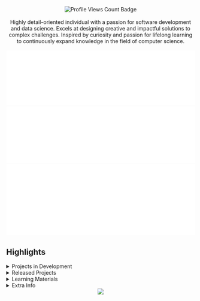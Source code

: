 <div align="center"><img src="https://komarev.com/ghpvc/?username=ClaireChilders&amp;style=for-the-badge" alt="Profile Views Count Badge"><br><br>Highly detail-oriented individual with a passion for software development and data science. Excels at designing creative and impactful solutions to complex challenges. Inspired by curiosity and passion for lifelong learning to continuously expand knowledge in the field of computer science.<br><br><img src="content/metrics.basic.svg" alt="Basic profile metrics"> <img src="content/metrics.followup.svg" alt="Followup profile metrics"> <img src="content/metrics.languages.svg" alt="Languages profile metrics"></div>

  

Highlights
----------

<details><summary>Projects in Development</summary><br>Here are some of the projects I'm currently working on:<br><br><ul><li><a href="https://github.com/CLDC-OU/HandshakeReports" target="_blank" rel="noopener noreferrer">CLDC-OU/HandshakeReports</a>: A script that combines data collected through Handshake (https://joinhandshake.com) to generate a variable number of reports that give insight for Career Services staff members.<ul><li>📄 Language: <b>Python</b></li><li>🗃️ Open Issues: <b>13</b></li><li>📅 Last updated: <b>March 8, 2024</b></li><li>🏷️ Current Release: <a href="https://github.com/CLDC-OU/HandshakeReports/releases/tag/0.2.1" target="_blank" rel="noopener noreferrer">v0.2.1</a> (Published: <b>February 9, 2024</b>)</li></ul></li><li><a href="https://github.com/CLDC-OU/MassHandshakeMessager" target="_blank" rel="noopener noreferrer">CLDC-OU/MassHandshakeMessager</a>: Automate Career Services sending mass messages to students on Handshake (https://joinhandshake.com/)<ul><li>📄 Language: <b>Python</b></li><li>🗃️ Open Issues: <b>0</b></li><li>📅 Last updated: <b>February 9, 2024</b></li><li>🏷️ Current Release (pre-release): <a href="https://github.com/CLDC-OU/MassHandshakeMessager/releases/tag/0.1.0" target="_blank" rel="noopener noreferrer">v0.1.0</a> (Published: <b>January 19, 2024</b>)</li></ul></li></ul></details><details><summary>Released Projects</summary><br>Here are some of the completed projects I've released:<br><br><ul><li><a href="https://github.com/CLDC-OU/SurveyGeocoder" target="_blank" rel="noopener noreferrer">CLDC-OU/SurveyGeocoder</a>: Generate latitude and longitude from dataset of cities/states/countries with spell checking and entry validation<ul><li>📄 Language: <b>Python</b></li><li>🗃️ Open Issues: <b>0</b></li><li>📅 Last updated: <b>January 22, 2024</b></li></ul></li><li><a href="https://github.com/CLDC-OU/HandshakeSurveyResults" target="_blank" rel="noopener noreferrer">CLDC-OU/HandshakeSurveyResults</a>: A script that automatically downloads individual Handshake (htps://joinhandshake.com) survey results, rename, and move them to a configured location.<ul><li>📄 Language: <b>Python</b></li><li>🗃️ Open Issues: <b>2</b></li><li>📅 Last updated: <b>February 9, 2024</b></li><li>🏷️ Current Release: <a href="https://github.com/CLDC-OU/HandshakeSurveyResults/releases/tag/1.0.0" target="_blank" rel="noopener noreferrer">v1.0.0</a> (Published: <b>February 9, 2024</b>)</li></ul></li><li><a href="https://github.com/ClaireChilders/CSI3370Team2Groupproject" target="_blank" rel="noopener noreferrer">ClaireChilders/CSI3370Team2Groupproject</a>: CSI 3370 Team 2 Repository<ul><li>📄 Language: <b>Java</b></li><li>🗃️ Open Issues: <b>0</b></li><li>📅 Last updated: <b>December 12, 2023</b></li></ul></li><li><a href="https://github.com/ClaireChilders/CSI4480-Encryption-Project" target="_blank" rel="noopener noreferrer">ClaireChilders/CSI4480-Encryption-Project</a><ul><li>📄 Language: <b>JavaScript</b></li><li>🗃️ Open Issues: <b>0</b></li><li>📅 Last updated: <b>May 5, 2023</b></li></ul></li></ul></details><details><summary>Learning Materials</summary><br>Here are some of the learning resources I've created:<br><br><ul><li><a href="https://gist.github.com/ClaireChilders/6acb0817ac59b99f7ee47eaa4e2c3076" target="_blank" rel="noopener noreferrer">CLDC MagTek Card Swiper Programming</a>: Learn how to customize the card swipers at the Oakland University Career and Life Design Center (CLDC) with this programming guide. Follow the detailed summary to understand the default data tracks on Grizz Cards (student ID cards) and how to modify the functionality of the MagTek card swiper to your requirements with detailed explainations of the required hexadecimal commands.<ul><li>📄 Language: <b>Markdown</b></li><li>🎨 Created: <b>February 14, 2024</b></li><li>📅 Last updated: <b>February 19, 2024</b></li><li>📏 Size: <b>7816 characters</b></li></ul></li></ul></details><details><summary>Extra Info</summary><ul><li>⭐️ Pronouns: She/Her</li><li>💬 How to reach me: Feel free to send me an email at <a href="mailto:clairechilders@oakland.edu">clairechilders@oakland.edu</a></li></ul></details>  
  

<div align="center"><a href="https://github.com/ClaireChilders/ClaireChilders/actions/workflows/build.yml"><img src="https://github.com/ClaireChilders/ClaireChilders/actions/workflows/build.yml/badge.svg"></a></div>